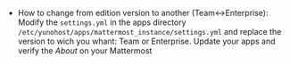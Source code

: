 * How to change from edition version to another (Team<->Enterprise): Modify the `settings.yml` in the apps directory `/etc/yunohost/apps/mattermost_instance/settings.yml` and replace the version to wich you whant: Team or Enterprise. Update your apps and verify the *About* on your Mattermost
